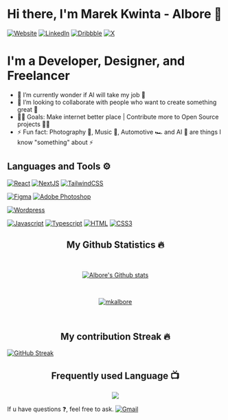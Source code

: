 # Hi there, I'm Marek Kwinta - Albore 👋

[![Website](https://img.shields.io/website?label=quint-5&style=for-the-badge&url=https%3A%2F%2Fcodestackr.com)](https://www.quint-5.com/)
[![LinkedIn](https://img.shields.io/badge/linkedin-%230077B5.svg?style=for-the-badge&logo=linkedin&logoColor=white)](https://www.linkedin.com/in/marek-kwinta-989b97231/?locale=en_US)
[![Dribbble](https://img.shields.io/badge/Dribbble-EA4C89?style=for-the-badge&logo=dribbble&logoColor=white)](https://dribbble.com/Albore)
[![X](https://img.shields.io/badge/X-%23000000.svg?style=for-the-badge&logo=X&logoColor=white)](https://twitter.com/MarekKwinta_)


# I'm a Developer, Designer, and Freelancer

- 📝 I’m currently wonder if AI will take my job 📝
- 👯 I’m looking to collaborate with people who want to create something great 👯
- 👨‍💻 Goals: Make internet better place | Contribute more to Open Source projects 👨‍💻
- ⚡ Fun fact: Photography 📸, Music 🎼, Automotive 🏎 and AI 🌌 are things I know "something" about ⚡

## Languages and Tools ⚙️

<p>
<a href="#"><img alt="React" src="https://img.shields.io/badge/react-%2320232a.svg?style=for-the-badge&logo=react&logoColor=%2361DAFB"></a>
<a href="#"><img alt="NextJS" src="https://img.shields.io/badge/Next-black?style=for-the-badge&logo=next.js&logoColor=white"></a>
<a href="#"><img alt="TailwindCSS" src="https://img.shields.io/badge/tailwindcss-%2338B2AC.svg?style=for-the-badge&logo=tailwind-css&logoColor=white"></a>

<a href="#"><img alt="Figma" src="https://img.shields.io/badge/figma-%23F24E1E.svg?style=for-the-badge&logo=figma&logoColor=white"></a>
<a href="#"><img alt="Adobe Photoshop" src="https://img.shields.io/badge/adobe%20photoshop-%2331A8FF.svg?style=for-the-badge&logo=adobe%20photoshop&logoColor=white"></a>

<a href="#"><img alt="Wordpress" src="https://img.shields.io/badge/WordPress-%23117AC9.svg?style=for-the-badge&logo=WordPress&logoColor=white"></a>

<a href="#"><img alt="Javascript" src="https://img.shields.io/badge/JavaScript-323330?style=for-the-badge&logo=javascript&logoColor=F7DF1E"></a>
<a href="#"><img alt="Typescript" src="https://img.shields.io/badge/TypeScript-007ACC?style=for-the-badge&logo=typescript&logoColor=white"></a>
<a href="#"><img alt="HTML" src="https://img.shields.io/badge/html5-%23E34F26.svg?style=for-the-badge&logo=html5&logoColor=white"></a>
<a href="#"><img alt="CSS3" src="https://img.shields.io/badge/css3-%231572B6.svg?style=for-the-badge&logo=css3&logoColor=white"></a>

</p>

<h2 align="center">My Github Statistics 🔥</h2>   
<br>
<p align="center">
<a href="https://github.com/mkalbore">
<img align="center" alt="Albore's Github stats"
src="https://github-readme-stats.vercel.app/api?username=mkalbore&show_icons=true&bg_color=00000000"/>
</a>
   </p>
 <br>
  <p align="center"> 
  <a href="https://github.com/ryo-ma/github-profile-trophy">
    <img src="https://github-profile-trophy.vercel.app/?username=mkalbore&theme=onedark" alt="mkalbore" /> 
  </a>
</p>
 <br>

 <h2 align="center">My contribution Streak 🔥</h2>
<a href="https://git.io/streak-stats"><img align="center" src="https://github-readme-streak-stats.herokuapp.com?user=mkalbore&theme=cobalt&hide_border=true" alt="GitHub Streak" /></a>
 
  <h2 align="center">Frequently used Language 📺</h2>
<p align="center">
  <a href="https://github.com/Iamtripathisatyam/github-readme-streak-stats">
    <img src="https://github-readme-stats-sigma-five.vercel.app/api/top-langs/?username=mkalbore&theme=dark&hide_border=true&background=22272e&stroke=0000"/>
  </a>
 </p>


If u have questions ❓, feel free to ask. [![Gmail](https://img.shields.io/badge/Gmail-D14836?style=for-the-badge&logo=gmail&logoColor=white)](mailto:quint.biuro@gmail.com)

<!--
**mkalbore/mkalbore** is a ✨ _special_ ✨ repository because its `README.md` (this file) appears on your GitHub profile.

Here are some ideas to get you started:

- 🔭 I’m currently working on ...
- 🌱 I’m currently learning ...
- 👯 I’m looking to collaborate on ...
- 🤔 I’m looking for help with ...
- 💬 Ask me about ...
- 📫 How to reach me: ...
- 😄 Pronouns: ...
- ⚡ Fun fact: ...
-->
